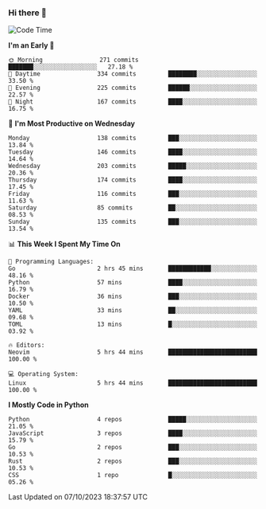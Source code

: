### Hi there 👋
<!--START_SECTION:waka-->
![Code Time](http://img.shields.io/badge/Code%20Time-170%20hrs%2041%20mins-blue)

**I'm an Early 🐤** 

```text
🌞 Morning                271 commits         ███████░░░░░░░░░░░░░░░░░░   27.18 % 
🌆 Daytime                334 commits         ████████░░░░░░░░░░░░░░░░░   33.50 % 
🌃 Evening                225 commits         ██████░░░░░░░░░░░░░░░░░░░   22.57 % 
🌙 Night                  167 commits         ████░░░░░░░░░░░░░░░░░░░░░   16.75 % 
```
📅 **I'm Most Productive on Wednesday** 

```text
Monday                   138 commits         ███░░░░░░░░░░░░░░░░░░░░░░   13.84 % 
Tuesday                  146 commits         ████░░░░░░░░░░░░░░░░░░░░░   14.64 % 
Wednesday                203 commits         █████░░░░░░░░░░░░░░░░░░░░   20.36 % 
Thursday                 174 commits         ████░░░░░░░░░░░░░░░░░░░░░   17.45 % 
Friday                   116 commits         ███░░░░░░░░░░░░░░░░░░░░░░   11.63 % 
Saturday                 85 commits          ██░░░░░░░░░░░░░░░░░░░░░░░   08.53 % 
Sunday                   135 commits         ███░░░░░░░░░░░░░░░░░░░░░░   13.54 % 
```


📊 **This Week I Spent My Time On** 

```text
💬 Programming Languages: 
Go                       2 hrs 45 mins       ████████████░░░░░░░░░░░░░   48.16 % 
Python                   57 mins             ████░░░░░░░░░░░░░░░░░░░░░   16.79 % 
Docker                   36 mins             ███░░░░░░░░░░░░░░░░░░░░░░   10.50 % 
YAML                     33 mins             ██░░░░░░░░░░░░░░░░░░░░░░░   09.68 % 
TOML                     13 mins             █░░░░░░░░░░░░░░░░░░░░░░░░   03.92 % 

🔥 Editors: 
Neovim                   5 hrs 44 mins       █████████████████████████   100.00 % 

💻 Operating System: 
Linux                    5 hrs 44 mins       █████████████████████████   100.00 % 
```

**I Mostly Code in Python** 

```text
Python                   4 repos             █████░░░░░░░░░░░░░░░░░░░░   21.05 % 
JavaScript               3 repos             ████░░░░░░░░░░░░░░░░░░░░░   15.79 % 
Go                       2 repos             ███░░░░░░░░░░░░░░░░░░░░░░   10.53 % 
Rust                     2 repos             ███░░░░░░░░░░░░░░░░░░░░░░   10.53 % 
CSS                      1 repo              █░░░░░░░░░░░░░░░░░░░░░░░░   05.26 % 
```




 Last Updated on 07/10/2023 18:37:57 UTC
<!--END_SECTION:waka-->

<!--
**YoganshSharma/YoganshSharma** is a ✨ _special_ ✨ repository because its `README.md` (this file) appears on your GitHub profile.

Here are some ideas to get you started:

- 🔭 I’m currently working on ...
- 🌱 I’m currently learning ...
- 👯 I’m looking to collaborate on ...
- 🤔 I’m looking for help with ...
- 💬 Ask me about ...
- 📫 How to reach me: ...
- 😄 Pronouns: ...
- ⚡ Fun fact: ...
-->
